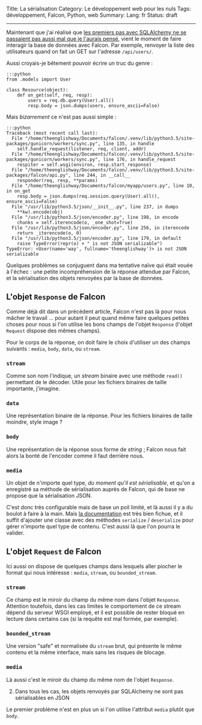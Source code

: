Title: La sérialisation
Category: Le développement web pour les nuls
Tags: développement, Falcon, Python, web
Summary:
Lang: fr
Status: draft

___


Maintenant que j'ai réalisé que
[les premiers pas avec SQLAlchemy ne se passaient pas aussi mal que je l'aurais pensé][sqlalchemy-intro],
vient le moment de faire interagir la base de
données avec Falcon. Par exemple, renvoyer la liste des utilisateurs quand on
fait un GET sur l'adresse `/api/users/`.

Aussi croyais-je bêtement pouvoir écrire un truc du genre :

    :::python
    from .models import User

    class Resource(object):
        def on_get(self, req, resp):
            users = req.db.query(User).all()
            resp.body = json.dumps(users, ensure_ascii=False)

Mais *bizarrement* ce n'est pas aussi simple :

    :::python
    Traceback (most recent call last):
      File "/home/theenglishway/Documents/falcon/.venv/lib/python3.5/site-packages/gunicorn/workers/sync.py", line 135, in handle
        self.handle_request(listener, req, client, addr)
      File "/home/theenglishway/Documents/falcon/.venv/lib/python3.5/site-packages/gunicorn/workers/sync.py", line 176, in handle_request
        respiter = self.wsgi(environ, resp.start_response)
      File "/home/theenglishway/Documents/falcon/.venv/lib/python3.5/site-packages/falcon/api.py", line 244, in __call__
        responder(req, resp, **params)
      File "/home/theenglishway/Documents/falcon/myapp/users.py", line 10, in on_get
        resp.body = json.dumps(req.session.query(User).all(), ensure_ascii=False)
      File "/usr/lib/python3.5/json/__init__.py", line 237, in dumps
        **kw).encode(obj)
      File "/usr/lib/python3.5/json/encoder.py", line 198, in encode
        chunks = self.iterencode(o, _one_shot=True)
      File "/usr/lib/python3.5/json/encoder.py", line 256, in iterencode
        return _iterencode(o, 0)
      File "/usr/lib/python3.5/json/encoder.py", line 179, in default
        raise TypeError(repr(o) + " is not JSON serializable")
    TypeError: <User(name='way', fullname='theenglishway')> is not JSON serializable

Quelques problèmes se conjuguent dans ma tentative naïve qui était vouée à
l'échec : une petite incompréhension de la réponse attendue par Falcon, et la
sérialisation des objets renvoyées par la base de données.

## L'objet `Response` de Falcon

Comme déjà dit dans un précédent article, Falcon n'est pas là pour nous mâcher
le travail ... pour autant il peut quand même faire quelques petites choses pour
nous si l'on utilise les bons champs de l'objet `Response` (l'objet `Request`
dispose des mêmes champs).

Pour le corps de la réponse, on doit faire le choix d'utiliser un des champs
suivants : `media`, `body`, `data`, ou `stream`.

### `stream`

Comme son nom l'indique, un *stream* binaire avec une méthode `read()`
permettant de le décoder. Utile pour les fichiers binaires de taille importante,
j'imagine.

### `data`

Une représentation binaire de la réponse. Pour les fichiers binaires de taille
moindre, style image ?

### `body`

Une représentation de la réponse sous forme de *string* ; Falcon nous fait alors
la bonté de l'encoder comme il faut derrière nous.

### `media`

Un objet de n'importe quel type, *du moment qu'il est sérialisable*, et qu'on
a enregistré sa méthode de sérialisation auprès de Falcon, qui de base ne
propose que la sérialisation JSON.

C'est donc très configurable mais de base un poil limité, et là aussi il y a
du boulot à faire à la main. Mais [la documentation][falcon-media] est très
bien fichue, et il suffit d'ajouter une classe avec des méthodes `serialize`
/ `deserialize` pour gérer n'importe quel type de contenu. C'est aussi là que
l'on pourra le valider.


## L'objet `Request` de Falcon

Ici aussi on dispose de quelques champs dans lesquels aller piocher le format
qui nous intéresse : `media`, `stream`, ou `bounded_stream`.

### `stream`

Ce champ est le miroir du champ du même nom dans l'objet `Response`. Attention
toutefois, dans les cas limites le comportement de ce stream dépend du serveur
WSGI employé, et il est possible de rester bloqué en lecture dans certains
cas (si la requête est mal formée, par exemple).

### `bounded_stream`

Une version "safe" et normalisée du `stream` brut, qui présente le même contenu
et la même interface, mais sans les risques de blocage.

### `media`

Là aussi c'est le miroir du champ du même nom de l'objet `Response`.


2. Dans tous les cas, les objets renvoyés par SQLAlchemy ne sont pas sérialisables en JSON

Le premier problème n'est en plus un si l'on utilise l'attribut `media` plutôt que `body`.

[sqlalchemy-intro]: {filename}sqlalchemy-intro.md
[falcon-media]: https://falcon.readthedocs.io/en/stable/api/media.html#media
